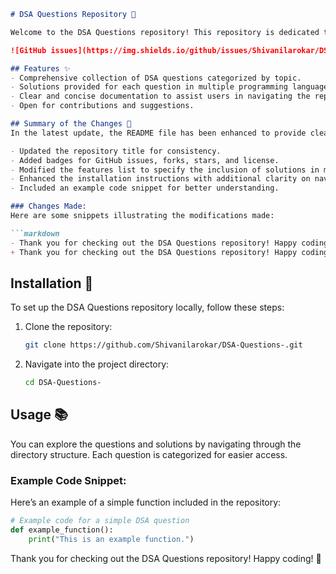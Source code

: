 ```markdown
# DSA Questions Repository 🤖

Welcome to the DSA Questions repository! This repository is dedicated to helping developers enhance their understanding of Data Structures and Algorithms (DSA) through a comprehensive collection of questions and solutions.

![GitHub issues](https://img.shields.io/github/issues/Shivanilarokar/DSA-Questions-) ![GitHub forks](https://img.shields.io/github/forks/Shivanilarokar/DSA-Questions-) ![GitHub stars](https://img.shields.io/github/stars/Shivanilarokar/DSA-Questions-) ![License](https://img.shields.io/badge/license-MIT-blue)

## Features ✨
- Comprehensive collection of DSA questions categorized by topic.
- Solutions provided for each question in multiple programming languages to aid understanding.
- Clear and concise documentation to assist users in navigating the repository.
- Open for contributions and suggestions.

## Summary of the Changes 📝
In the latest update, the README file has been enhanced to provide clearer information regarding installation and usage. Key changes include:

- Updated the repository title for consistency.
- Added badges for GitHub issues, forks, stars, and license.
- Modified the features list to specify the inclusion of solutions in multiple programming languages.
- Enhanced the installation instructions with additional clarity on navigating into the project directory.
- Included an example code snippet for better understanding.

### Changes Made:
Here are some snippets illustrating the modifications made:

```markdown
- Thank you for checking out the DSA Questions repository! Happy coding! 🤖
+ Thank you for checking out the DSA Questions repository! Happy coding! 🎉
```

## Installation 🚀
To set up the DSA Questions repository locally, follow these steps:

1. Clone the repository:
   ```bash
   git clone https://github.com/Shivanilarokar/DSA-Questions-.git
   ```
2. Navigate into the project directory:
   ```bash
   cd DSA-Questions-
   ```

## Usage 📚
You can explore the questions and solutions by navigating through the directory structure. Each question is categorized for easier access.

### Example Code Snippet:
Here’s an example of a simple function included in the repository:

```python
# Example code for a simple DSA question
def example_function():
    print("This is an example function.")
```

Thank you for checking out the DSA Questions repository! Happy coding! 🎉
```